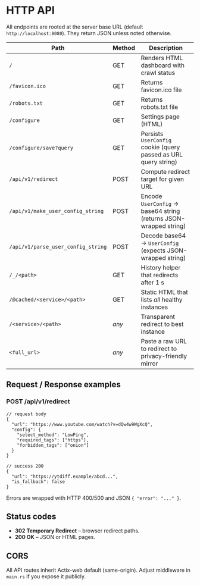 # HTTP API

All endpoints are rooted at the server base URL (default `http://localhost:8080`).  They return JSON unless noted otherwise.

| Path | Method | Description |
|------|--------|-------------|
| `/` | GET | Renders HTML dashboard with crawl status |
| `/favicon.ico` | GET | Returns favicon.ico file |
| `/robots.txt` | GET | Returns robots.txt file |
| `/configure` | GET | Settings page (HTML) |
| `/configure/save?query` | GET | Persists `UserConfig` cookie (query passed as URL query string) |
| `/api/v1/redirect` | POST | Compute redirect target for given URL |
| `/api/v1/make_user_config_string` | POST | Encode `UserConfig` → base64 string (returns JSON-wrapped string) |
| `/api/v1/parse_user_config_string` | POST | Decode base64 → `UserConfig` (expects JSON-wrapped string) |
| `/_/<path>` | GET | History helper that redirects after 1 s |
| `/@cached/<service>/<path>` | GET | Static HTML that lists *all* healthy instances |
| `/<service>/<path>` | *any* | Transparent redirect to best instance |
| `<full_url>` | *any* | Paste a raw URL to redirect to privacy-friendly mirror |

## Request / Response examples

### POST /api/v1/redirect
```jsonc
// request body
{
  "url": "https://www.youtube.com/watch?v=dQw4w9WgXcQ",
  "config": {
    "select_method": "LowPing",
    "required_tags": ["https"],
    "forbidden_tags": ["onion"]
  }
}
```

```jsonc
// success 200
{
  "url": "https://ytdiff.example/abcd...",
  "is_fallback": false
}
```

Errors are wrapped with HTTP 400/500 and JSON `{ "error": "..." }`.

## Status codes

* **302 Temporary Redirect** – browser redirect paths.
* **200 OK** – JSON or HTML pages.

## CORS

All API routes inherit Actix-web default (same-origin). Adjust middleware in `main.rs` if you expose it publicly. 
